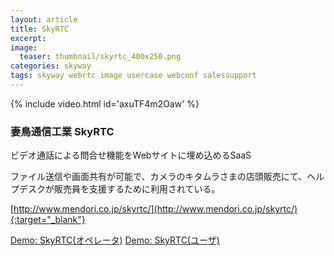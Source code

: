 ```yaml
---
layout: article
title: SkyRTC
excerpt: 
image:
  teaser: thumbnail/skyrtc_400x250.png
categories: skyway
tags: skyway webrtc image usercase webconf salessupport
---
```


{% include video.html id='axuTF4m2Oaw' %}

### 妻鳥通信工業 SkyRTC

ビデオ通話による問合せ機能をWebサイトに埋め込めるSaaS

ファイル送信や画面共有が可能で、カメラのキタムラさまの店頭販売にて、ヘルプデスクが販売員を支援するために利用されている。

[http://www.mendori.co.jp/skyrtc/](http://www.mendori.co.jp/skyrtc/){:target="_blank"}

<a href="https://skyrtc1.jp/SkyRTC/OP0007/" target="_blank" class="btn-info">Demo: SkyRTC(オペレータ)</a>
<a href="http://www.mendori.co.jp/ntt.html" target="_blank" class="btn-info">Demo: SkyRTC(ユーザ)</a>
